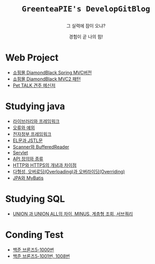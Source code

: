# <p align="center"> `GreenteaPIE's DevelopGitBlog`

<p align="center"> 그 실력에 잠이 오냐?
<p align="center"> 경험이 곧 나의 힘!

# Web Project

- <a href="https://greenteapie.github.io/Team-Project-Spring(DiamondBlack)/">쇼핑몰 DiamondBlack Spring MVC버전</a>
- <a href="https://greenteapie.github.io/Team-Project-mvc2-pattern(DiamondBlack)/">쇼핑몰 DiamondBlack MVC2 패턴</a>
- <a href="https://greenteapie.github.io/First-Team-Project-PetTalk-1/">Pet TALK 견주 메신저</a>

# Studying java
- <a href="https://greenteapie.github.io/Studying-java/">라이브러리와 프레임워크</a>
- <a href="https://greenteapie.github.io/Studying-java-2/">오류와 예외</a>
- <a href="https://greenteapie.github.io/Studying-java-3/">전자정부 프레임워크</a>
- <a href="https://greenteapie.github.io/Studying-java-4/">EL문과 JSTL문</a>
- <a href="https://greenteapie.github.io/Studying-java-5/">Scanner와 BufferedReader</a>
- <a href="https://greenteapie.github.io/Studying-java-6/">Servlet</a>
- <a href="https://greenteapie.github.io/Studying-java-7/">API 정의와 종류</a>
- <a href="https://greenteapie.github.io/Studying-java-8/">HTTP와 HTTPS의 개념과 차이점</a>
- <a href="https://greenteapie.github.io/Studying-java-9/">다형성, 오버로딩(Overloading)과 오버라이딩(Overriding)</a>
- <a href="https://greenteapie.github.io/Studying-java-10/">JPA와 MyBatis</a>

# Studying SQL
- <a href="https://greenteapie.github.io/Studying-SQL-1/">UNION 과 UNION ALL의 차이, MINUS, 계층형 조회, 서브쿼리</a>

# Conding Test
- <a href="https://greenteapie.github.io/BeakJoon0703/">백준 브론즈5-1000번</a>
- <a href="https://greenteapie.github.io/BaekJoon0704/">백준 브론즈5-1001번, 1008번</a>




    
